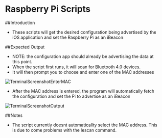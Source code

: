 Raspberry Pi Scripts
========

##Introduction 
- These scripts will get the desired configuration being advertised by the iOS application and set the Raspberry Pi as an iBeacon

##Expected Output
- NOTE: the configuration app should already be advertising the data at this point. 
- When the script first runs, it will scan for Bluetooth 4.0 devices. 
- It will then prompt you to choose and enter one of the MAC addresses 

![TerminalScreenshotEnterMAC](https://raw.github.com/acompagno/PiBeacon/master/Images/ScriptsScreenshots/1.png?token=4412299__eyJzY29wZSI6IlJhd0Jsb2I6YWNvbXBhZ25vL1BpQmVhY29uL21hc3Rlci9JbWFnZXMvU2NyaXB0c1NjcmVlbnNob3RzLzEucG5nIiwiZXhwaXJlcyI6MTM5MTc5NTM3NX0%3D--ea84625c817e5a1f9513f02564977dddada37e04)
- After the MAC address is entered, the program will automatically fetch the configuration and set the Pi to advertise as an iBeacon

![TerminalScreenshotOutput](https://raw.github.com/acompagno/PiBeacon/master/Images/ScriptsScreenshots/2.png?token=4412299__eyJzY29wZSI6IlJhd0Jsb2I6YWNvbXBhZ25vL1BpQmVhY29uL21hc3Rlci9JbWFnZXMvU2NyaXB0c1NjcmVlbnNob3RzLzIucG5nIiwiZXhwaXJlcyI6MTM5MTc5NTQ0Mn0%3D--22eb22600f815aadb568755da432bbdc973895d5)

##Notes 
- The script currently doesnt automaticallty select the MAC address. This is due to come problems with the lescan command. 
